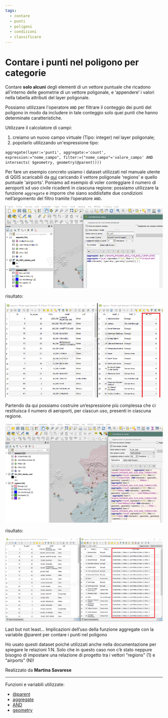 ```yaml
---
tags:
  - contare
  - punti
  - poligoni
  - condizioni
  - classificare
---
```


# Contare  i punti nel poligono per categorie

Contare **solo alcuni** degli elementi di un vettore puntuale che ricadono all'interno delle geometrie di un vettore poligonale, e ‘appendere’ i valori nella tabella attributi del layer poligonale.

Possiamo utilizzare l'operatore `AND` per filtrare il conteggio dei punti del poligono in modo da includere in tale conteggio solo quei punti che hanno determinate caratteristiche.

Utilizzare il calcolatore di campi:

1. creiamo un nuovo campo virtuale (Tipo: integer) nel layer poligonale;
2. popolarlo utilizzando un'espressione tipo: 

``` 
aggregate(layer:='punti', aggregate:='count', expression:="nome_campo", filter:=("nome_campo"='valore_campo' AND intersects( $geometry, geometry(@parent))))
```

Per fare un esempio concreto usiamo i dataset utilizzati nel manuale utente di QGIS scaricabili da [qui](http://qgis.org/downloads/data/qgis_sample_data.zip) caricando il vettore poligonale 'regions' e quello puntuale 'airports'.
Poniamo ad esempio di voler conteggiare il numero di aeroporti sd uso civile ricadenti in ciascuna regione: possiamo utilizzare la funzione `aggregate` e imporre che siano soddisfatte due condizioni nell’argomento del filtro tramite l’operatore `AND`.

[![](../img/esempi/punti_in_poligoni_categorie/aggregate_01.png)](../img/esempi/punti_in_poligoni_categorie/aggregate_01.png)

risultato:

[![](../img/esempi/punti_in_poligoni_categorie/aggregate_02.png)](../img/esempi/punti_in_poligoni_categorie/aggregate_02.png)

Partendo da qui possiamo costruire un’espressione più complessa che ci restituisca il numero di aeroporti, per ciascun uso, presenti in ciascuna regione.

[![](../img/esempi/punti_in_poligoni_categorie/aggregate_03.png)](../img/esempi/punti_in_poligoni_categorie/aggregate_03.png)

risultato:

[![](../img/esempi/punti_in_poligoni_categorie/aggregate_04.png)](../img/esempi/punti_in_poligoni_categorie/aggregate_04.png)

Last but not least…
Implicazioni dell’uso della funzione aggregate con la variabile @parent per contare i punti nel poligono

Ho usato questi dataset poiché utilizzati anche nella documentazione per spiegare le relazioni 1:N.
Solo che in questo caso non c’è stato neppure bisogno di impostare una relazione di progetto tra i vettori “regions” (1) e “airports” (N)!

Realizzato da **Martina Savarese**

---

Funzioni e variabili utilizzate:

* [@parent](../gr_funzioni/variabili/parent.md)
* [aggregate](../gr_funzioni/aggrega/aggrega_unico.md#aggregate)
* [AND](../gr_funzioni/operatori/operatori_unico.md#AND)
* [geometry](../gr_funzioni/geometria/geomatria_unico.md#geometry)
